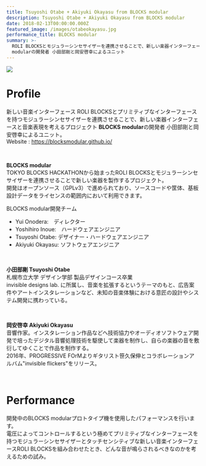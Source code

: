 ```yaml
---
title: Tsuyoshi Otabe + Akiyuki Okayasu from BLOCKS modular
description: Tsuyoshi Otabe + Akiyuki Okayasu from BLOCKS modular
date: 2018-02-13T00:00:00.000Z
featured_image: /images/otabeokayasu.jpg
performance_title: BLOCKS modular
summary: >-
  ROLI BLOCKSとモジュラーシンセサイザーを連携させることで、新しい楽器インターフェースと音楽表現を考えるプロジェクト BLOCKS
  modularの開発者 小田部剛と岡安啓幸によるユニット
---
```

![](/images/OtabeOkayasu.jpg)
# Profile
新しい音楽インターフェース ROLI BLOCKSとプリミティブなインターフェースを持つモジュラーシンセサイザーを連携させることで、新しい楽器インターフェースと音楽表現を考えるプロジェクト **BLOCKS modular**の開発者 小田部剛と岡安啓幸によるユニット。  
Website : https://blocksmodular.github.io/  

</br>

**BLOCKS modular**  
TOKYO BLOCKS HACKATHONから始まったROLI BLOCKSとモジュラーシンセサイザーを連携させることで新しい楽器を製作するプロジェクト。  
開発はオープンソース（GPLv3）で進められており、ソースコードや筐体、基板設計データをライセンスの範囲内において利用できます。  

BLOCKS modular開発チーム  
- Yui Onodera:　ディレクター  
- Yoshihiro Inoue:　ハードウェアエンジニア  
- Tsuyoshi Otabe: デザイナー・ハードウェアエンジニア  
- Akiyuki Okayasu: ソフトウェアエンジニア  

</br>

**小田部剛 Tsuyoshi Otabe**   
札幌市立大学 デザイン学部 製品デザインコース卒業  
invisible designs lab. に所属し、音楽を拡張するというテーマのもと、広告案件やアートインスタレーションなど、未知の音楽体験における意匠の設計やシステム開発に携わっている。  

</br>

**岡安啓幸 Akiyuki Okayasu**  
音響作家。インスタレーション作品などへ技術協力やオーディオソフトウェア開発で培ったデジタル音響処理技術を駆使して楽器を制作し、自らの楽器の音を敷衍してゆくことで作品を制作する。  
2016年、PROGRESSIVE FOrMよりギタリスト笹久保伸とコラボレーションアルバム"invisible flickers"をリリース。  

</br>

# Performance
開発中のBLOCKS modularプロトタイプ機を使用したパフォーマンスを行います。  
電圧によってコントロールするという極めてプリミティブなインターフェースを持つモジュラーシンセサイザーとタッチセンシティブな新しい音楽インターフェースROLI BLOCKSを組み合わせたとき、どんな音が鳴らされるべきなのかを考えるための試み。  
